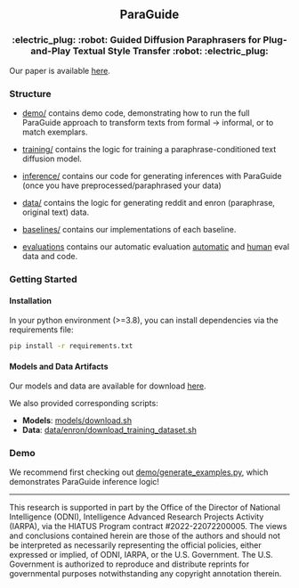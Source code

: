 <h2 align="center">
  ParaGuide
</h2>
<h3 align="center">
:electric_plug: :robot: Guided Diffusion Paraphrasers for Plug-and-Play Textual Style Transfer  :robot: :electric_plug:
</h3>

Our paper is available [here](https://arxiv.org/abs/2308.15459).

### Structure

- [demo/](demo/) contains demo code, demonstrating how to run the full ParaGuide approach to transform texts from formal &#8594; informal, or to match exemplars.

- [training/](training/) contains the logic for training a paraphrase-conditioned text diffusion model.

- [inference/](inference/) contains our code for generating inferences with ParaGuide (once you have preprocessed/paraphrased your data)

- [data/](data/) contains the logic for generating reddit and enron (paraphrase, original text) data.

- [baselines/](baselines/) contains our implementations of each baseline.

- [evaluations](evaluations/) contains our automatic evaluation [automatic](`evaluations/automatic_evals/`) and [human](evaluations/human_evals/) eval data and code.

### Getting Started

#### Installation

In your python environment (>=3.8), you can install dependencies via the requirements file:

```bash
pip install -r requirements.txt
```

#### Models and Data Artifacts

Our models and data are available for download [here](https://drive.google.com/drive/folders/1Pz8IcM3TWQOHK6UfC7XqlBd5TqR3Vo3b).

We also provided corresponding scripts:

- **Models**: [models/download.sh](models/download.sh)
- **Data**: [data/enron/download_training_dataset.sh](data/enron/download_training_dataset.sh)

### Demo

We recommend first checking out [demo/generate_examples.py](demo/generate_examples.py), which demonstrates ParaGuide inference logic!

---

This research is supported in part by the Office of the Director of National Intelligence (ODNI), Intelligence Advanced Research Projects Activity (IARPA), via the HIATUS Program contract #2022-22072200005. The views and conclusions contained herein are those of the authors and should not be interpreted as necessarily representing the official policies, either expressed or implied, of ODNI, IARPA, or the U.S. Government. The U.S. Government is authorized to reproduce and distribute reprints for governmental purposes notwithstanding any copyright annotation therein.






